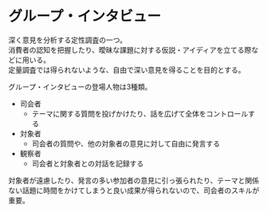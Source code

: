 # グループ・インタビュー

深く意見を分析する定性調査の一つ。  
消費者の認知を把握したり、曖昧な課題に対する仮説・アイディアを立てる際などに用いる。  
定量調査では得られないような、自由で深い意見を得ることを目的とする。

グループ・インタビューの登場人物は3種類。
- 司会者
  - テーマに関する質問を投げかけたり、話を広げて全体をコントロールする
- 対象者
  - 司会者の質問や、他の対象者の意見に対して自由に発言する
- 観察者
  - 司会者と対象者との対話を記録する

対象者が遠慮したり、発言の多い参加者の意見に引っ張られたり、テーマと関係ない話題に時間をかけてしまうと良い成果が得られないので、司会者のスキルが重要。
